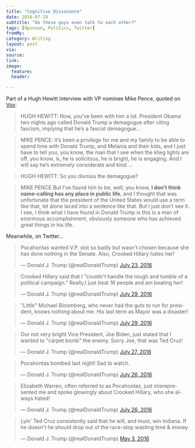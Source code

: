 ```yaml
---
title: "Cognitive Dissonance"
date: 2016-07-29
subtitle: "Do these guys even talk to each other?"
tags: [Opinion, Politics, Twitter]
fromMy: 
category: Writing
layout: post
via: 
source: 
link: 
image:
  feature:
  header:

---
```



Part of a Hugh Hewitt interview with VP nominee Mike Pence, quoted on [Vox](http://www.vox.com/2016/7/29/12324660/mike-pence-trump-obama-name-calling):


>HUGH HEWITT: Now, you’ve been with him a lot. President Obama two nights ago called Donald Trump a demagogue after citing fascism, implying that he’s a fascist demagogue...

>MIKE PENCE: It’s been a privilege for me and my family to be able to spend time with Donald Trump, and Melania and their kids, and I just have to tell you, you know, the man that I see when the klieg lights are off, you know, is, he is solicitous, he is bright, he is engaging. And I will say he’s extremely considerate and kind....

>HUGH HEWITT: So you dismiss the demagogue?

>MIKE PENCE But I’ve found him to be, well, you know, **I don’t think name-calling has any place in public life**, and I thought that was unfortunate that the president of the United States would use a term like that, let alone laced into a sentence like that. But I just don’t see it. I see, I think what I have found in Donald Trump is this is a man of enormous accomplishment, obviously someone who has achieved great things in his life.

Meanwhile, on Twitter...

<blockquote class="twitter-tweet" data-lang="en"><p lang="en" dir="ltr">Pocahontas wanted V.P. slot so badly but wasn&#39;t chosen because she has done nothing in the Senate. Also, Crooked Hillary hates her!</p>&mdash; Donald J. Trump (@realDonaldTrump) <a href="https://twitter.com/realDonaldTrump/status/756801575193042944">July 23, 2016</a></blockquote> <script async src="//platform.twitter.com/widgets.js" charset="utf-8"></script>

<blockquote class="twitter-tweet" data-lang="en"><p lang="en" dir="ltr">Crooked Hillary said that I &quot;couldn&#39;t handle the rough and tumble of a political campaign.&quot; Really,I just beat 16 people and am beating her!</p>&mdash; Donald J. Trump (@realDonaldTrump) <a href="https://twitter.com/realDonaldTrump/status/759029315006705664">July 29, 2016</a></blockquote> <script async src="//platform.twitter.com/widgets.js" charset="utf-8"></script>

<blockquote class="twitter-tweet" data-partner="tweetdeck"><p lang="en" dir="ltr">&quot;Little&quot; Michael Bloomberg, who never had the guts to run for president, knows nothing about me. His last term as Mayor was a disaster!</p>&mdash; Donald J. Trump (@realDonaldTrump) <a href="https://twitter.com/realDonaldTrump/status/759025610249216000">July 29, 2016</a></blockquote>
<script async src="//platform.twitter.com/widgets.js" charset="utf-8"></script>

<blockquote class="twitter-tweet" data-partner="tweetdeck"><p lang="en" dir="ltr">Our not very bright Vice President, Joe Biden, just stated that I wanted to &quot;carpet bomb&quot; the enemy. Sorry Joe, that was Ted Cruz!</p>&mdash; Donald J. Trump (@realDonaldTrump) <a href="https://twitter.com/realDonaldTrump/status/758285141982711808">July 27, 2016</a></blockquote>
<script async src="//platform.twitter.com/widgets.js" charset="utf-8"></script>

<blockquote class="twitter-tweet" data-partner="tweetdeck"><p lang="en" dir="ltr">Pocahontas bombed last night! Sad to watch.</p>&mdash; Donald J. Trump (@realDonaldTrump) <a href="https://twitter.com/realDonaldTrump/status/757919034755076096">July 26, 2016</a></blockquote>
<script async src="//platform.twitter.com/widgets.js" charset="utf-8"></script>

<blockquote class="twitter-tweet" data-partner="tweetdeck"><p lang="en" dir="ltr">Elizabeth Warren, often referred to as Pocahontas, just misrepresented me and spoke glowingly about Crooked Hillary, who she always hated!</p>&mdash; Donald J. Trump (@realDonaldTrump) <a href="https://twitter.com/realDonaldTrump/status/757775689525309440">July 26, 2016</a></blockquote>
<script async src="//platform.twitter.com/widgets.js" charset="utf-8"></script>

<blockquote class="twitter-tweet" data-partner="tweetdeck"><p lang="en" dir="ltr">Lyin&#39; Ted Cruz consistently said that he will, and must, win Indiana. If he doesn&#39;t he should drop out of the race-stop wasting time &amp; money</p>&mdash; Donald J. Trump (@realDonaldTrump) <a href="https://twitter.com/realDonaldTrump/status/727636035149139968">May 3, 2016</a></blockquote>
<script async src="//platform.twitter.com/widgets.js" charset="utf-8"></script>
